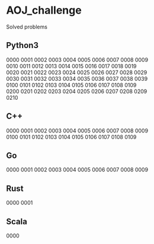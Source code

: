 # AOJ_challenge
Solved problems

## Python3
0000 0001 0002 0003 0004 0005 0006 0007 0008 0009  
0010 0011 0012 0013 0014 0015 0016 0017 0018 0019  
0020 0021 0022 0023 0024 0025 0026 0027 0028 0029  
0030 0031 0032 0033 0034 0035 0036 0037 0038 0039  
0100 0101 0102 0103 0104 0105 0106 0107 0108 0109  
0200 0201 0202 0203 0204 0205 0206 0207 0208 0209  
0210

## C++
0000 0001 0002 0003 0004 0005 0006 0007 0008 0009  
0100 0101 0102 0103 0104 0105 0106 0107 0108 0109  

## Go
0000 0001 0002 0003 0004 0005 0006 0007 0008 0009  

## Rust
0000 0001  

## Scala
0000  